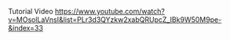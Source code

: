 Tutorial Video https://www.youtube.com/watch?v=MOsolLaVnsI&list=PLr3d3QYzkw2xabQRUpcZ_IBk9W50M9pe-&index=33 
